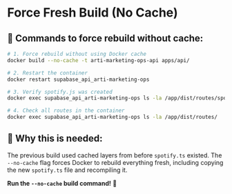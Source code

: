 # Force Fresh Build (No Cache)

## 🚀 **Commands to force rebuild without cache:**

```bash
# 1. Force rebuild without using Docker cache
docker build --no-cache -t arti-marketing-ops-api apps/api/

# 2. Restart the container
docker restart supabase_api_arti-marketing-ops

# 3. Verify spotify.js was created
docker exec supabase_api_arti-marketing-ops ls -la /app/dist/routes/spotify.js

# 4. Check all routes in the container
docker exec supabase_api_arti-marketing-ops ls -la /app/dist/routes/
```

## 🎯 **Why this is needed:**
The previous build used cached layers from before `spotify.ts` existed. The `--no-cache` flag forces Docker to rebuild everything fresh, including copying the new `spotify.ts` file and recompiling it.

**Run the `--no-cache` build command!** 🚀
